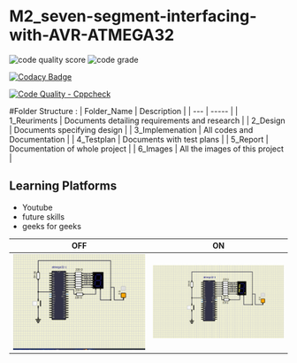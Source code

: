 # M2_seven-segment-interfacing-with-AVR-ATMEGA32

![code quality score](https://api.codiga.io/project/33100/score/svg)
![code grade](https://api.codiga.io/project/33100/status/svg)

[![Codacy Badge](https://app.codacy.com/project/badge/Grade/b7439e94cf44405e972f28adc7a90c81)](https://www.codacy.com/gh/DARSHANA1812/M2_seven-segment-interfacing-with-AVR-ATMEGA32/dashboard?utm_source=github.com&amp;utm_medium=referral&amp;utm_content=DARSHANA1812/M2_seven-segment-interfacing-with-AVR-ATMEGA32&amp;utm_campaign=Badge_Grade)

[![Code Quality - Cppcheck](https://github.com/DARSHANA1812/M2_seven-segment-interfacing-with-AVR-ATMEGA32/actions/workflows/c-cpp.yml/badge.svg)](https://github.com/DARSHANA1812/M2_seven-segment-interfacing-with-AVR-ATMEGA32/actions/workflows/c-cpp.yml)

#Folder Structure :
| Folder_Name |	Description |
| --- | ----- |
| 1_Reuriments |	Documents detailing requirements and research |
| 2_Design |	Documents specifying design |
| 3_Implemenation	| All codes and Documentation |
| 4_Testplan |	Documents with test plans |
| 5_Report |	Documentation of whole project |
| 6_Images |	All the images of this project |


## Learning Platforms
* Youtube
* future skills
* geeks for geeks

| OFF | ON |
| --- | --- |
| <img src="6_Output/off.png" width="400"> | <img src="6_Output/on.png" width="400"> |

